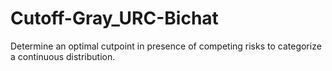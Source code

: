 # Cutoff-Gray_URC-Bichat
Determine an optimal cutpoint in presence of competing risks to categorize a continuous distribution. 
